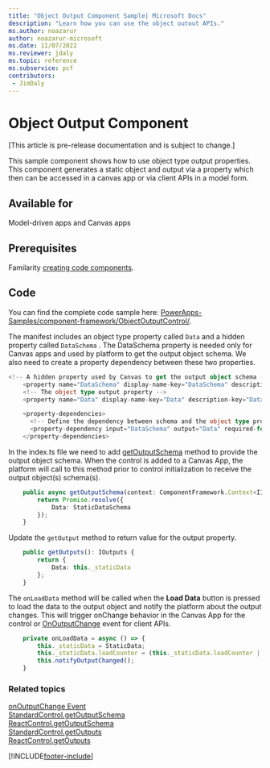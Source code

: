 ```yaml
---
title: "Object Output Component Sample| Microsoft Docs"
description: "Learn how you can use the object outout APIs."
ms.author: noazarur
author: noazarur-microsoft
ms.date: 11/07/2022
ms.reviewer: jdaly
ms.topic: reference
ms.subservice: pcf
contributors:
 - JimDaly
---
```


# Object Output Component

[This article is pre-release documentation and is subject to change.]

This sample component shows how to use object type output properties. This component generates a static object and output via a property which then can be accessed in a canvas app or via client APIs in a model form.

## Available for

Model-driven apps and Canvas apps

## Prerequisites

Familarity [creating code components](../implementing-controls-using-typescript.md).

## Code

You can find the complete code sample here: [PowerApps-Samples/component-framework/ObjectOutputControl/](https://github.com/microsoft/PowerApps-Samples/tree/master/component-framework/ObjectOutputControl).

The manifest includes an object type property called `Data` and a hidden property called `DataSchema` . The DataSchema property is needed only for Canvas apps and used by platform to get the output object schema.
We also need to create a property dependency between these two properties.

```typescript
<!-- A hidden property used by Canvas to get the output object schema -->
    <property name="DataSchema" display-name-key="DataSchema" description-key="DataSchema" of-type="SingleLine.Text" usage="input" hidden="true"/>
    <!-- The object type output property -->
    <property name="Data" display-name-key="Data" description-key="Data" of-type="Object" usage="output" hidden="false" default-value=""/>

    <property-dependencies>
      <!-- Define the dependency between schema and the object type property -->
      <property-dependency input="DataSchema" output="Data" required-for="schema" />
    </property-dependencies>

```

In the index.ts file we need to add [getOutputSchema](../reference/control/getoutputschema.md) method to provide the output object schema. When the control is added to a Canvas App, the platform will call to this method prior to control initialization to receive the output object(s) schema(s). 

```typescript
    public async getOutputSchema(context: ComponentFramework.Context<IInputs>): Promise<Record<string, unknown>> {
        return Promise.resolve({
            Data: StaticDataSchema
        });
    }

```

Update the `getOutput` method to return value for the output property.

```typescript
    public getOutputs(): IOutputs {
        return {
            Data: this._staticData
        };
    }

```

The `onLoadData` method will be called when the **Load Data** button is pressed to load the data to the output object and notify the platform about the output changes. This will trigger onChange behavior in the Canvas App for the control or [OnOutputChange](../../model-driven-apps/clientapi/reference/events/onoutputchange.md) event for client APIs.

```typescript
    private onLoadData = async () => {
        this._staticData = StaticData;
        this._staticData.loadCounter = (this._staticData.loadCounter || 0) + 1;
        this.notifyOutputChanged();
    }

```

### Related topics

[onOutputChange Event](../../model-driven-apps/clientapi/reference/events/onoutputchange.md)<br />
[StandardControl.getOutputSchema](../reference/control/getoutputschema.md)<br />
[ReactControl.getOutputSchema](../reference/react-control/getoutputschema.md)<br />
[StandardControl.getOutputs](../reference/control/getoutputs.md)<br />
[ReactControl.getOutputs](../reference/react-control/getOutputs.md)

[!INCLUDE[footer-include](../../../includes/footer-banner.md)]
